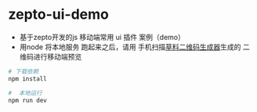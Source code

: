 # zepto-ui-demo

- 基于zepto开发的js 移动端常用 ui 插件 案例（demo）
- 用node 将本地服务 跑起来之后，请用 手机扫描[草料二维码生成器](https://cli.im/)生成的 二维码进行移动端预览

``` bash
# 下载依赖
npm install

#  本地运行
npm run dev
```
